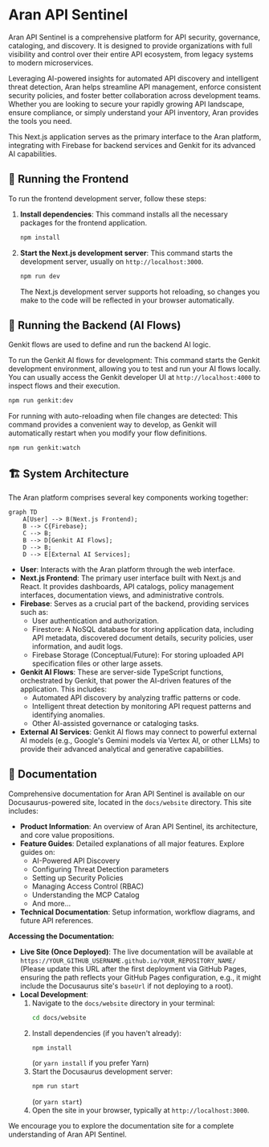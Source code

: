 # Aran API Sentinel

Aran API Sentinel is a comprehensive platform for API security, governance, cataloging, and discovery. It is designed to provide organizations with full visibility and control over their entire API ecosystem, from legacy systems to modern microservices.

Leveraging AI-powered insights for automated API discovery and intelligent threat detection, Aran helps streamline API management, enforce consistent security policies, and foster better collaboration across development teams. Whether you are looking to secure your rapidly growing API landscape, ensure compliance, or simply understand your API inventory, Aran provides the tools you need.

This Next.js application serves as the primary interface to the Aran platform, integrating with Firebase for backend services and Genkit for its advanced AI capabilities.

## 🚀 Running the Frontend

To run the frontend development server, follow these steps:

1.  **Install dependencies**: This command installs all the necessary packages for the frontend application.
    ```bash
    npm install
    ```
2.  **Start the Next.js development server**: This command starts the development server, usually on `http://localhost:3000`.
    ```bash
    npm run dev
    ```
    The Next.js development server supports hot reloading, so changes you make to the code will be reflected in your browser automatically.

## 🧠 Running the Backend (AI Flows)

Genkit flows are used to define and run the backend AI logic.

To run the Genkit AI flows for development:
This command starts the Genkit development environment, allowing you to test and run your AI flows locally. You can usually access the Genkit developer UI at `http://localhost:4000` to inspect flows and their execution.
```bash
npm run genkit:dev
```

For running with auto-reloading when file changes are detected:
This command provides a convenient way to develop, as Genkit will automatically restart when you modify your flow definitions.
```bash
npm run genkit:watch
```

## 🏗️ System Architecture

The Aran platform comprises several key components working together:

```mermaid
graph TD
    A[User] --> B(Next.js Frontend);
    B --> C{Firebase};
    C --> B;
    B --> D[Genkit AI Flows];
    D --> B;
    D --> E[External AI Services];
```

*   **User**: Interacts with the Aran platform through the web interface.
*   **Next.js Frontend**: The primary user interface built with Next.js and React. It provides dashboards, API catalogs, policy management interfaces, documentation views, and administrative controls.
*   **Firebase**: Serves as a crucial part of the backend, providing services such as:
    *   User authentication and authorization.
    *   Firestore: A NoSQL database for storing application data, including API metadata, discovered document details, security policies, user information, and audit logs.
    *   Firebase Storage (Conceptual/Future): For storing uploaded API specification files or other large assets.
*   **Genkit AI Flows**: These are server-side TypeScript functions, orchestrated by Genkit, that power the AI-driven features of the application. This includes:
    *   Automated API discovery by analyzing traffic patterns or code.
    *   Intelligent threat detection by monitoring API request patterns and identifying anomalies.
    *   Other AI-assisted governance or cataloging tasks.
*   **External AI Services**: Genkit AI flows may connect to powerful external AI models (e.g., Google's Gemini models via Vertex AI, or other LLMs) to provide their advanced analytical and generative capabilities.

## 📄 Documentation

Comprehensive documentation for Aran API Sentinel is available on our Docusaurus-powered site, located in the `docs/website` directory. This site includes:

*   **Product Information**: An overview of Aran API Sentinel, its architecture, and core value propositions.
*   **Feature Guides**: Detailed explanations of all major features. Explore guides on:
    *   AI-Powered API Discovery
    *   Configuring Threat Detection parameters
    *   Setting up Security Policies
    *   Managing Access Control (RBAC)
    *   Understanding the MCP Catalog
    *   And more...
*   **Technical Documentation**: Setup information, workflow diagrams, and future API references.

**Accessing the Documentation:**

*   **Live Site (Once Deployed)**: The live documentation will be available at `https://YOUR_GITHUB_USERNAME.github.io/YOUR_REPOSITORY_NAME/` (Please update this URL after the first deployment via GitHub Pages, ensuring the path reflects your GitHub Pages configuration, e.g., it might include the Docusaurus site's `baseUrl` if not deploying to a root).
*   **Local Development**:
    1.  Navigate to the `docs/website` directory in your terminal:
        ```bash
        cd docs/website
        ```
    2.  Install dependencies (if you haven't already):
        ```bash
        npm install
        ```
        (or `yarn install` if you prefer Yarn)
    3.  Start the Docusaurus development server:
        ```bash
        npm run start
        ```
        (or `yarn start`)
    4.  Open the site in your browser, typically at `http://localhost:3000`.

We encourage you to explore the documentation site for a complete understanding of Aran API Sentinel.
